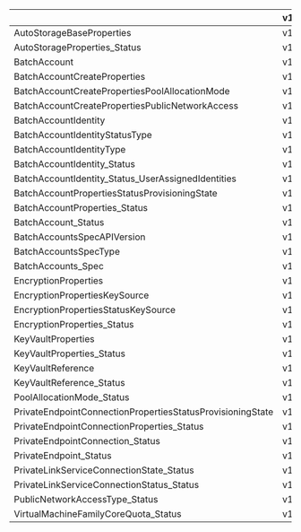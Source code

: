 |                                                            | v1alpha1api20210101 |
|------------------------------------------------------------|---------------------|
| AutoStorageBaseProperties                                  | v1alpha1api20210101 |
| AutoStorageProperties_Status                               | v1alpha1api20210101 |
| BatchAccount                                               | v1alpha1api20210101 |
| BatchAccountCreateProperties                               | v1alpha1api20210101 |
| BatchAccountCreatePropertiesPoolAllocationMode             | v1alpha1api20210101 |
| BatchAccountCreatePropertiesPublicNetworkAccess            | v1alpha1api20210101 |
| BatchAccountIdentity                                       | v1alpha1api20210101 |
| BatchAccountIdentityStatusType                             | v1alpha1api20210101 |
| BatchAccountIdentityType                                   | v1alpha1api20210101 |
| BatchAccountIdentity_Status                                | v1alpha1api20210101 |
| BatchAccountIdentity_Status_UserAssignedIdentities         | v1alpha1api20210101 |
| BatchAccountPropertiesStatusProvisioningState              | v1alpha1api20210101 |
| BatchAccountProperties_Status                              | v1alpha1api20210101 |
| BatchAccount_Status                                        | v1alpha1api20210101 |
| BatchAccountsSpecAPIVersion                                | v1alpha1api20210101 |
| BatchAccountsSpecType                                      | v1alpha1api20210101 |
| BatchAccounts_Spec                                         | v1alpha1api20210101 |
| EncryptionProperties                                       | v1alpha1api20210101 |
| EncryptionPropertiesKeySource                              | v1alpha1api20210101 |
| EncryptionPropertiesStatusKeySource                        | v1alpha1api20210101 |
| EncryptionProperties_Status                                | v1alpha1api20210101 |
| KeyVaultProperties                                         | v1alpha1api20210101 |
| KeyVaultProperties_Status                                  | v1alpha1api20210101 |
| KeyVaultReference                                          | v1alpha1api20210101 |
| KeyVaultReference_Status                                   | v1alpha1api20210101 |
| PoolAllocationMode_Status                                  | v1alpha1api20210101 |
| PrivateEndpointConnectionPropertiesStatusProvisioningState | v1alpha1api20210101 |
| PrivateEndpointConnectionProperties_Status                 | v1alpha1api20210101 |
| PrivateEndpointConnection_Status                           | v1alpha1api20210101 |
| PrivateEndpoint_Status                                     | v1alpha1api20210101 |
| PrivateLinkServiceConnectionState_Status                   | v1alpha1api20210101 |
| PrivateLinkServiceConnectionStatus_Status                  | v1alpha1api20210101 |
| PublicNetworkAccessType_Status                             | v1alpha1api20210101 |
| VirtualMachineFamilyCoreQuota_Status                       | v1alpha1api20210101 |
